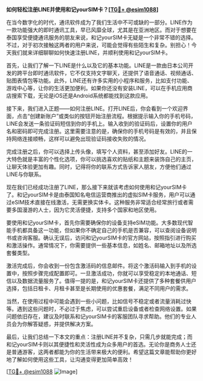 **如何轻松注册LINE并使用和记yourSIM卡？[[TG💪+ @esim1088](https://t.me/s/esim1088)]**

在当今数字化的时代，通讯软件成为了我们生活中不可或缺的一部分。LINE作为一款功能强大的即时通讯工具，早已风靡全球，尤其是在亚洲地区。而对于想要在泰国享受便捷通讯服务的朋友来说，和记yourSIM卡无疑是一个非常不错的选择。不过，对于初次接触这两者的用户来说，可能会觉得有些陌生和复杂。别担心！今天我们就来详细聊聊如何快速注册LINE，并顺利使用和记yourSIM卡。

首先，让我们了解一下LINE是什么以及它的基本功能。LINE是一款由日本公司开发的跨平台即时通讯软件，它不仅支持文字聊天，还提供了语音通话、视频通话、贴图表情包等功能。此外，LINE还有许多实用的小程序和服务，比如支付功能、游戏中心等，让你的生活更加便利。如果你还没有安装LINE，可以在手机应用商店搜索下载，无论是iOS还是Android系统都能找到这款应用。

接下来，我们进入正题——如何注册LINE。打开LINE后，你会看到一个欢迎界面，点击“创建新账户”或类似的按钮开始注册流程。根据提示输入你的手机号码，LINE会发送一条验证码短信到你的手机上。输入收到的验证码后，设置你的用户名和密码即可完成注册。这里需要注意的是，确保你的手机号码是有效的，并且保持网络连接顺畅，这样可以避免出现验证码接收失败的情况。

完成注册之后，你可以选择上传头像，填写个人资料，甚至添加好友。LINE的一大特色就是丰富的个性化选项，你可以挑选喜欢的贴纸和主题来装饰自己的主页，让聊天体验更加有趣。同时，记得将你的联系方式告诉家人朋友，方便他们通过LINE与你联系。

现在我们已经成功注册了LINE，那么接下来就该考虑如何使用和记yourSIM卡了。和记yourSIM卡是由泰国知名电信运营商推出的虚拟SIM卡服务，用户可以通过eSIM技术直接在线激活，无需更换实体卡。这种服务非常适合经常旅行或者需要多国漫游的人士，因为它灵活便捷，支持多个国家和地区使用。

要使用和记yourSIM卡，首先你需要确保你的设备支持eSIM功能。大多数现代智能手机都具备这一功能，但如果你不确定自己的手机是否兼容，可以查阅设备说明书或咨询客服。确认无误后，访问和记yourSIM卡的官方网站，按照指引进行购买和激活操作。通常情况下，你需要提供一些基本信息，如姓名、邮箱地址以及所选套餐类型。

激活完成后，你会收到一份包含激活码的信息邮件。将这个激活码输入到手机的设置中，按照步骤完成配置即可。一旦激活成功，你就可以享受稳定的本地通话、短信以及数据流量服务了。值得一提的是，和记yourSIM卡还提供了多种套餐供用户选择，包括日租卡、月租卡甚至是长期使用的优惠套餐，满足不同用户的需求。

当然，在使用过程中可能会遇到一些小问题，比如信号不稳定或者流量消耗过快等。遇到这些问题时，不必过于焦虑，可以尝试重启设备或者检查网络设置。如果问题依旧存在，建议及时联系和记yourSIM卡的客服团队寻求帮助。他们的专业人员会为你解答疑惑，并提供解决方案。

最后，让我们总结一下本文的重点：注册LINE并不复杂，只需几步就能完成；而和记yourSIM卡则以其便捷性和灵活性成为众多用户的首选。无论你是商务人士还是普通游客，这两者都能为你的生活带来极大的便利。希望这篇文章能帮助你更好地了解如何使用这些工具，让沟通变得更加简单高效！

[[TG💪+ @esim1088](https://t.me/s/esim1088) ![Image](https://i.postimg.cc/4NQfJmqS/Snipaste-2025-05-13-00-14-12.png)]